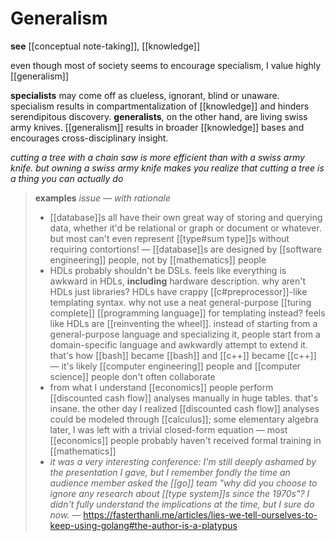 # Generalism

**see** [[conceptual note-taking]], [[knowledge]]

even though most of society seems to encourage specialism, I value highly [[generalism]]

**specialists** may come off as clueless, ignorant, blind or unaware. specialism results in compartmentalization of [[knowledge]] and hinders serendipitous discovery. **generalists**, on the other hand, are living swiss army knives. [[generalism]] results in broader [[knowledge]] bases and encourages cross-disciplinary insight.

_cutting a tree with a chain saw is more efficient than with a swiss army knife. but owning a swiss army knife makes you realize that cutting a tree is a thing you can actually do_

> **examples** _issue &mdash; with rationale_
>
> - [[database]]s all have their own great way of storing and querying data, whether it'd be relational or graph or document or whatever. but most can't even represent [[type#sum type]]s without requiring contortions! &mdash; [[database]]s are designed by [[software engineering]] people, not by [[mathematics]] people
> - HDLs probably shouldn't be DSLs. feels like everything is awkward in HDLs, **including** hardware description. why aren't HDLs just libraries? HDLs have crappy [[c#preprocessor]]-like templating syntax. why not use a neat general-purpose [[turing complete]] [[programming language]] for templating instead? feels like HDLs are [[reinventing the wheel]]. instead of starting from a general-purpose language and specializing it, people start from a domain-specific language and awkwardly attempt to extend it. that's how [[bash]] became [[bash]] and [[c++]] became [[c++]] &mdash; it's likely [[computer engineering]] people and [[computer science]] people don't often collaborate
> - from what I understand [[economics]] people perform [[discounted cash flow]] analyses manually in huge tables. that's insane. the other day I realized [[discounted cash flow]] analyses could be modeled through [[calculus]]; some elementary algebra later, I was left with a trivial closed-form equation &mdash; most [[economics]] people probably haven't received formal training in [[mathematics]]
> - _it was a very interesting conference: I'm still deeply ashamed by the presentation I gave, but I remember fondly the time an audience member asked the [[go]] team "why did you choose to ignore any research about [[type system]]s since the 1970s"? I didn't fully understand the implications at the time, but I sure do now._ &mdash; <https://fasterthanli.me/articles/lies-we-tell-ourselves-to-keep-using-golang#the-author-is-a-platypus>
